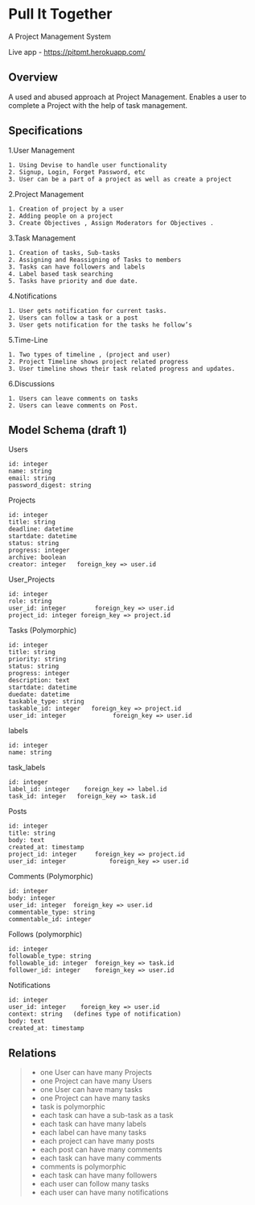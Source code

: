 # Pull It Together
A Project Management System

Live app - https://pitpmt.herokuapp.com/

## Overview
A used and abused approach at Project Management. Enables a user to complete a Project with the help of task management.

## Specifications
1.User Management

    1. Using Devise to handle user functionality
    2. Signup, Login, Forget Password, etc
    3. User can be a part of a project as well as create a project

2.Project Management

    1. Creation of project by a user
    2. Adding people on a project
    3. Create Objectives , Assign Moderators for Objectives .

3.Task Management 
    
    1. Creation of tasks, Sub-tasks
    2. Assigning and Reassigning of Tasks to members
    3. Tasks can have followers and labels
    4. Label based task searching
    5. Tasks have priority and due date.
    
4.Notifications 

    1. User gets notification for current tasks.
    2. Users can follow a task or a post
    3. User gets notification for the tasks he follow’s
    
5.Time-Line  

    1. Two types of timeline , (project and user)
    2. Project Timeline shows project related progress
    3. User timeline shows their task related progress and updates.
    
6.Discussions 

    1. Users can leave comments on tasks
    2. Users can leave comments on Post.

## Model Schema (draft 1)
Users 

    id: integer 
    name: string
    email: string
    password_digest: string


Projects 

    id: integer
    title: string
    deadline: datetime
    startdate: datetime
    status: string
    progress: integer
    archive: boolean
    creator: integer   foreign_key => user.id


User_Projects

    id: integer
    role: string
    user_id: integer 		foreign_key => user.id
    project_id: integer foreign_key => project.id

Tasks (Polymorphic)

    id: integer
    title: string
    priority: string
    status: string
    progress: integer
    description: text
    startdate: datetime
    duedate: datetime
    taskable_type: string
    taskable_id: integer   foreign_key => project.id
    user_id: integer 			 foreign_key => user.id

labels 

    id: integer
    name: string

task_labels

    id: integer
    label_id: integer	 foreign_key => label.id
    task_id: integer   foreign_key => task.id

Posts

    id: integer
    title: string
    body: text
    created_at: timestamp
    project_id: integer		foreign_key => project.id
    user_id: integer 			foreign_key => user.id

Comments (Polymorphic)

    id:	integer
    body: integer
    user_id: integer  foreign_key => user.id
    commentable_type: string
    commentable_id: integer 

Follows (polymorphic)

    id: integer
    followable_type: string  
    followable_id: integer	foreign_key => task.id
    follower_id: integer	foreign_key => user.id

Notifications

    id: integer
    user_id: integer 	foreign_key => user.id
    context: string   (defines type of notification)
    body: text
    created_at: timestamp

## Relations 
>- one User can have many Projects
>- one Project can have many Users
>- one User can have many tasks
>- one Project can have many tasks
>- task is polymorphic
>- each task can have a sub-task as a task
>- each task can have many labels
>- each label can have many tasks
>- each project can have many posts
>- each post can have many comments
>- each task can have many comments
>- comments is polymorphic
>- each task can have many followers
>- each user can follow many tasks
>- each user can have many notifications